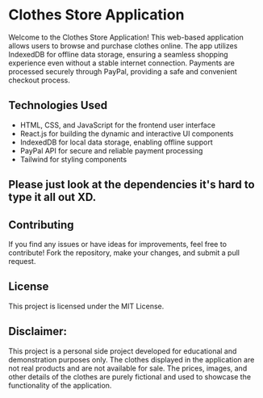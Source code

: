 # Clothes Store Application


Welcome to the Clothes Store Application! This web-based application allows users to browse and purchase clothes online. The app utilizes IndexedDB for offline data storage, ensuring a seamless shopping experience even without a stable internet connection. Payments are processed securely through PayPal, providing a safe and convenient checkout process.

## Technologies Used
- HTML, CSS, and JavaScript for the frontend user interface
- React.js for building the dynamic and interactive UI components
- IndexedDB for local data storage, enabling offline support
- PayPal API for secure and reliable payment processing
- Tailwind for styling components

## Please just look at the dependencies it's hard to type it all out XD.

## Contributing
If you find any issues or have ideas for improvements, feel free to contribute! Fork the repository, make your changes, and submit a pull request.

## License
This project is licensed under the MIT License.

## Disclaimer:
This project is a personal side project developed for educational and demonstration purposes only. The clothes displayed in the application are not real products and are not available for sale. The prices, images, and other details of the clothes are purely fictional and used to showcase the functionality of the application.
